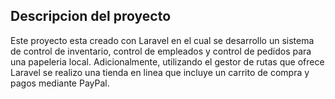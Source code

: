 ## Descripcion del proyecto
Este proyecto esta creado con Laravel en el cual se desarrollo un sistema 
de control de inventario, control de empleados y control de pedidos para 
una papeleria local.
Adicionalmente, utilizando el gestor de rutas que ofrece Laravel se realizo
una tienda en linea que incluye un carrito de compra y pagos mediante PayPal.
